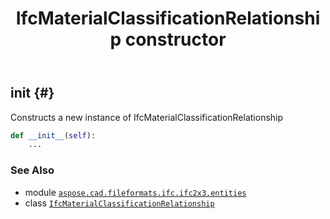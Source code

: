 ﻿---
title: IfcMaterialClassificationRelationship constructor
second_title: Aspose.CAD for Python via .NET API References
description: 
type: docs
weight: 10
url: /python-net/aspose.cad.fileformats.ifc.ifc2x3.entities/ifcmaterialclassificationrelationship/__init__/
is_root: false
---

## __init__ {#}

Constructs a new instance of IfcMaterialClassificationRelationship



```python
def __init__(self):
    ...
```





### See Also
* module [`aspose.cad.fileformats.ifc.ifc2x3.entities`](../../)
* class [`IfcMaterialClassificationRelationship`](/cad/python-net/aspose.cad.fileformats.ifc.ifc2x3.entities/ifcmaterialclassificationrelationship)
